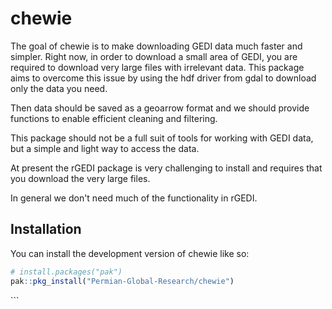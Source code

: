 <!-- README.md is generated from README.Rmd. Please edit that file -->

# chewie

<!-- badges: start -->

<!-- badges: end -->

The goal of chewie is to make downloading GEDI data much faster and simpler. Right now, in order to download a small area of GEDI, you are required to download very large files with irrelevant data. This package aims to overcome this issue by using the hdf driver from gdal to download only the data you need.

Then data should be saved as a geoarrow format and we should provide functions to enable efficient cleaning and filtering.

This package should not be a full suit of tools for working with GEDI data, but a simple and light way to access the data.

At present the rGEDI package is very challenging to install and requires that you download the very large files.

In general we don't need much of the functionality in rGEDI.

## Installation

You can install the development version of chewie like so:

``` r
# install.packages("pak")
pak::pkg_install("Permian-Global-Research/chewie")
```

\`\`\`